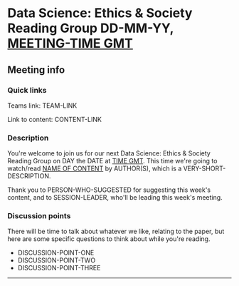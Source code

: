 # Data Science: Ethics & Society Reading Group DD-MM-YY, [MEETING-TIME GMT](LINK-TO-TIMEDATE)

<!-- 
TODO:
- [ ] Change to a new branch (DD-MM-YY_meeting)
- [ ] Copy this template to meetings/YEAR/DD-MM-YY_meeting.md (put in actual year + date)
- [ ] Put in the Event time on: https://www.timeanddate.com/worldclock/fixedform.html and copy result to LINK-TO-TIMEDATE
- [ ] Change all ALL-CAPS placeholders in this form
- [ ] Add link to the new file in SESSIONS.md
- [ ] Pull request!
- [ ] Create or edit the calendar invite to copy and paste this info over and send it/send an update.
- [ ] Maybe tweet it? #DSEthicsGroup #GovDataScience

Usual time 12:00-13:00
-->

## Meeting info

### Quick links

Teams link: TEAM-LINK

Link to content: CONTENT-LINK

### Description

You're welcome to join us for our next Data Science: Ethics & Society Reading Group on DAY the DATE at [TIME GMT](LINK-TO-TIMEDATE). This time we're going to watch/read [NAME OF CONTENT](LINK-TO-CONTENT) by AUTHOR(S), which is a VERY-SHORT-DESCRIPTION.

Thank you to PERSON-WHO-SUGGESTED for suggesting this week's content, and to SESSION-LEADER, who'll be leading this week's meeting.

### Discussion points

There will be time to talk about whatever we like, relating to the paper, but here are some specific questions to think about while you're reading.

- DISCUSSION-POINT-ONE
- DISCUSSION-POINT-TWO
- DISCUSSION-POINT-THREE

---

<!--

## Meeting notes

### Who came
Number of people:

### What did we think?
Notes here!
Shall we email the author? If so, who'll send the email?

-->
